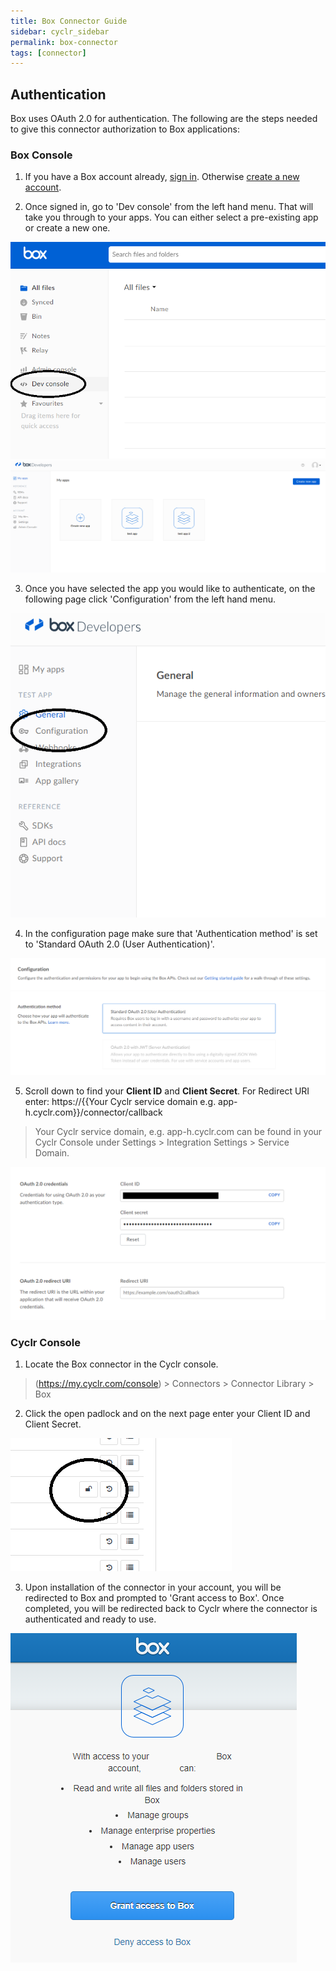 ```yaml
---
title: Box Connector Guide
sidebar: cyclr_sidebar
permalink: box-connector
tags: [connector]
---
```


## Authentication

Box uses OAuth 2.0 for authentication. The following are the steps needed to give this connector authorization to Box applications:

### Box Console

1. If you have a Box account already, [sign in](https://account.box.com/login). Otherwise [create a new account](https://www.box.com/pricing).

2. Once signed in, go to 'Dev console' from the left hand menu. That will take you through to your apps. You can either select a pre-existing app or create a new one.

![connector setup](./images/box_setup_8.png)
![connector setup](./images/box_setup_1.png)

3. Once you have selected the app you would like to authenticate, on the following page click 'Configuration' from the left hand menu.

![connector setup](./images/box_setup_5.png)

4. In the configuration page make sure that 'Authentication method' is set to 'Standard OAuth 2.0 (User Authentication)'.

![connector setup](./images/box_setup_2.png)

5. Scroll down to find your **Client ID** and **Client Secret**. For Redirect URI enter: https://{{Your Cyclr service domain e.g. app-h.cyclr.com}}/connector/callback

> Your Cyclr service domain, e.g. app-h.cyclr.com can be found in your Cyclr Console under Settings > Integration Settings > Service Domain.

![connector setup](./images/box_setup_4.png)

### Cyclr Console

1. Locate the Box connector in the Cyclr console.

> (https://my.cyclr.com/console) > Connectors > Connector Library > Box

2. Click the open padlock and on the next page enter your Client ID and Client Secret.

![connector setup](./images/box_setup_7.png)

3. Upon installation of the connector in your account, you will be redirected to Box and prompted to 'Grant access to Box'. Once completed, you will be redirected back to Cyclr where the connector is authenticated and ready to use.

![connector setup](./images/box_setup_9.png)
